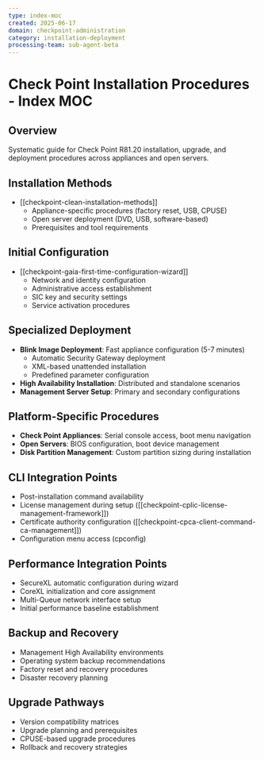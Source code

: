 ```yaml
---
type: index-moc
created: 2025-06-17
domain: checkpoint-administration
category: installation-deployment
processing-team: sub-agent-beta
---
```


# Check Point Installation Procedures - Index MOC

## Overview
Systematic guide for Check Point R81.20 installation, upgrade, and deployment procedures across appliances and open servers.

## Installation Methods
- [[checkpoint-clean-installation-methods]]
  - Appliance-specific procedures (factory reset, USB, CPUSE)
  - Open server deployment (DVD, USB, software-based)
  - Prerequisites and tool requirements

## Initial Configuration
- [[checkpoint-gaia-first-time-configuration-wizard]]
  - Network and identity configuration
  - Administrative access establishment
  - SIC key and security settings
  - Service activation procedures

## Specialized Deployment
- **Blink Image Deployment**: Fast appliance configuration (5-7 minutes)
  - Automatic Security Gateway deployment
  - XML-based unattended installation
  - Predefined parameter configuration
- **High Availability Installation**: Distributed and standalone scenarios
- **Management Server Setup**: Primary and secondary configurations

## Platform-Specific Procedures
- **Check Point Appliances**: Serial console access, boot menu navigation
- **Open Servers**: BIOS configuration, boot device management
- **Disk Partition Management**: Custom partition sizing during installation

## CLI Integration Points
- Post-installation command availability
- License management during setup ([[checkpoint-cplic-license-management-framework]])
- Certificate authority configuration ([[checkpoint-cpca-client-command-ca-management]])
- Configuration menu access (cpconfig)

## Performance Integration Points
- SecureXL automatic configuration during wizard
- CoreXL initialization and core assignment
- Multi-Queue network interface setup
- Initial performance baseline establishment

## Backup and Recovery
- Management High Availability environments
- Operating system backup recommendations
- Factory reset and recovery procedures
- Disaster recovery planning

## Upgrade Pathways
- Version compatibility matrices
- Upgrade planning and prerequisites
- CPUSE-based upgrade procedures
- Rollback and recovery strategies